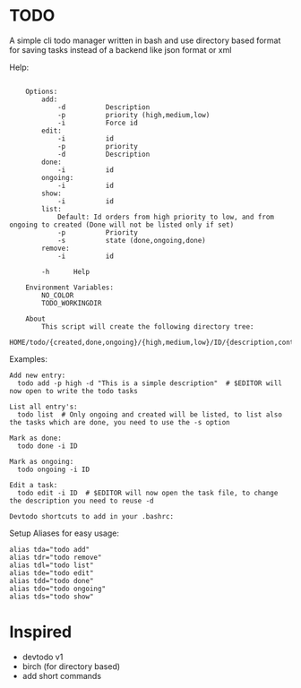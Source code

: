 # TODO
A simple cli todo manager written in bash and use directory based format for saving tasks instead of a backend like json format or xml

Help:
```Usage: todo [d:p:i:s:h] ...

    Options:
        add:
            -d          Description
            -p          priority (high,medium,low)
            -i          Force id
        edit:
            -i          id
            -p          priority
            -d          Description
        done:
            -i          id
        ongoing:
            -i          id
        show:
            -i          id
        list:
            Default: Id orders from high priority to low, and from ongoing to created (Done will not be listed only if set)
            -p          Priority
            -s          state (done,ongoing,done)
        remove:
            -i          id

        -h      Help

    Environment Variables:
        NO_COLOR
        TODO_WORKINGDIR

    About
        This script will create the following directory tree:
            HOME/todo/{created,done,ongoing}/{high,medium,low}/ID/{description,content}
```

Examples:
```
Add new entry:
  todo add -p high -d "This is a simple description"  # $EDITOR will now open to write the todo tasks
  
List all entry's:
  todo list  # Only ongoing and created will be listed, to list also the tasks which are done, you need to use the -s option
  
Mark as done:
  todo done -i ID
  
Mark as ongoing:
  todo ongoing -i ID
   
Edit a task:
  todo edit -i ID  # $EDITOR will now open the task file, to change the description you need to reuse -d

Devtodo shortcuts to add in your .bashrc:
```
Setup Aliases for easy usage:
```
alias tda="todo add"
alias tdr="todo remove"
alias tdl="todo list"
alias tde="todo edit"
alias tdd="todo done"
alias tdo="todo ongoing"
alias tds="todo show"
```

# Inspired
* devtodo v1
* birch (for directory based)
* add short commands
